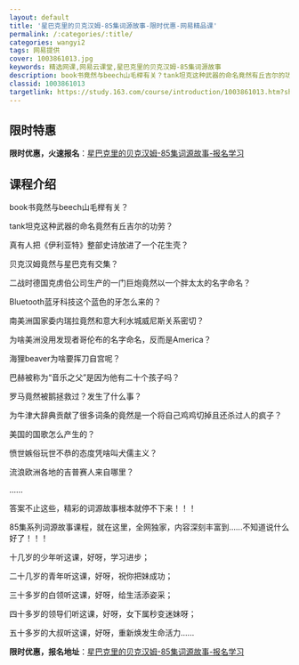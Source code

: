 ```yaml
---
layout: default
title: '星巴克里的贝克汉姆-85集词源故事-限时优惠-网易精品课'
permalink: /:categories/:title/
categories: wangyi2
tags: 网易提供
cover: 1003861013.jpg
keywords: 精选网课,网易云课堂,星巴克里的贝克汉姆-85集词源故事
description: book书竟然与beech山毛榉有关？tank坦克这种武器的命名竟然有丘吉尔的功劳？真有人把《伊利亚特》整部史诗放进了一
classid: 1003861013
targetlink: https://study.163.com/course/introduction/1003861013.htm?share=1&shareId=1025206652&utm_campaign=share&utm_medium=iphoneShare&utm_source=&utm_u=1025206652
---
```


## 限时特惠

**限时优惠，火速报名**：[星巴克里的贝克汉姆-85集词源故事-报名学习](https://study.163.com/course/introduction/1003861013.htm?share=1&shareId=1025206652&utm_campaign=share&utm_medium=iphoneShare&utm_source=&utm_u=1025206652)

## 课程介绍

book书竟然与beech山毛榉有关？

tank坦克这种武器的命名竟然有丘吉尔的功劳？

真有人把《伊利亚特》整部史诗放进了一个花生壳？

贝克汉姆竟然与星巴克有交集？

二战时德国克虏伯公司生产的一门巨炮竟然以一个胖太太的名字命名？

Bluetooth蓝牙科技这个蓝色的牙怎么来的？

南美洲国家委内瑞拉竟然和意大利水城威尼斯关系密切？

为啥美洲没用发现者哥伦布的名字命名，反而是America？

海狸beaver为啥要挥刀自宫呢？

巴赫被称为“音乐之父”是因为他有二十个孩子吗？

罗马竟然被鹅拯救过？发生了什么事？

为牛津大辞典贡献了很多词条的竟然是一个将自己鸡鸡切掉且还杀过人的疯子？

美国的国歌怎么产生的？

愤世嫉俗玩世不恭的态度凭啥叫犬儒主义？

流浪欧洲各地的吉普赛人来自哪里？

......

答案不止这些，精彩的词源故事根本就停不下来！！！

85集系列词源故事课程，就在这里，全网独家，内容深刻丰富到......不知道说什么好了！！！

十几岁的少年听这课，好呀，学习进步；

二十几岁的青年听这课，好呀，祝你把妹成功；

三十多岁的白领听这课，好呀，给生活添姿采；

四十多岁的领导们听这课，好呀，女下属秒变迷妹呀；

五十多岁的大叔听这课，好呀，重新焕发生命活力......

**限时优惠，报名地址**：[星巴克里的贝克汉姆-85集词源故事-报名学习](https://study.163.com/course/introduction/1003861013.htm?share=1&shareId=1025206652&utm_campaign=share&utm_medium=iphoneShare&utm_source=&utm_u=1025206652)

